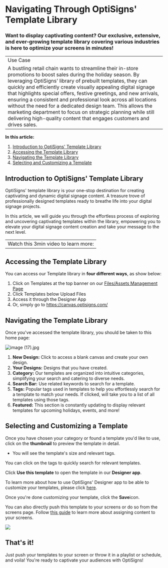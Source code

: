 # Navigating Through OptiSigns' Template Library

### Want to display captivating content? Our exclusive, extensive, and ever-growing template library covering various industries is here to optimize your screens in minutes!

|  |
| --- |
| Use Case |
| A bustling retail chain wants to streamline their in-store promotions to boost sales during the holiday season. By leveraging OptiSigns' library of prebuilt templates, they can quickly and efficiently create visually appealing digital signage that highlights special offers, festive greetings, and new arrivals, ensuring a consistent and professional look across all locations without the need for a dedicated design team. This allows the marketing department to focus on strategic planning while still delivering high-quality content that engages customers and drives sales. |

**In this article:**

1. [Introduction to OptiSigns' Template Library](#Introduction)
2. [Accessing the Template Library](#Accessing)
3. [Navigating the Template Library](#Navigating)
4. [Selecting and Customizing a Template](#Selecting)

## Introduction to OptiSigns' Template Library

OptiSigns' template library is your one-stop destination for creating captivating and dynamic digital signage content. A treasure trove of professionally designed templates ready to breathe life into your digital signage projects.

In this article, we will guide you through the effortless process of exploring and uncovering captivating templates within the library, empowering you to elevate your digital signage content creation and take your message to the next level.

|  |
| --- |
| Watch this 3min video to learn more: |

## Accessing the Template Library

You can access our Template library in **four different ways**, as show below:

1. Click on Templates at the top banner on our [Files/Assets Management Page](https://app.optisigns.com/app/assetManagement)
2. Click Templates below Upload Files
3. Access it through the Designer App
4. Or, simply go to https://canvas.optisigns.com/

## Navigating the Template Library

Once you've accessed the template library, you should be taken to this home page:

![image (17).jpg](https://support.optisigns.com/hc/article_attachments/40159929432851)

1. **New Design:** Click to access a blank canvas and create your own design.
2. **Your Designs:** Designs that you have created.
3. **Category:** Our templates are organized into intuitive categories, simplifying your search and catering to diverse needs.
4. **Search Bar:** Use related keywords to search for a template.
5. **Tags:** Popular tags used in templates to help you effortlessly search for a template to match your needs. If clicked, will take you to a list of all templates using those tags.
6. **Featured:** This section is constantly updating to display relevant templates for upcoming holidays, events, and more!

## Selecting and Customizing a Template

Once you have chosen your category or found a template you'd like to use, click on the **thumbnail** to preview the template in detail.

* You will see the template's size and relevant tags.

You can click on the tags to quickly search for relevant templates.

Click **Use this template** to open the template in our **Designer app**.

To learn more about how to use OptiSigns' Designer app to be able to customize your templates, please click [here](https://support.optisigns.com/hc/en-us/articles/4404151402899-How-to-use-OptiSigns-Template-Designer-app-to-make-your-Digital-Signs-in-minutes).

Once you're done customizing your template, click the **Save**icon.

You can also directly push this template to your screens or do so from the screens page. Follow [this guide](https://support.optisigns.com/hc/en-us/articles/18988049363859) to learn more about assigning content to your screens.

![](https://support.optisigns.com/hc/article_attachments/42858434514579)

## That's it!

Just push your templates to your screen or throw it in a playlist or schedule, and voila! You're ready to captivate your audiences with OptiSigns!